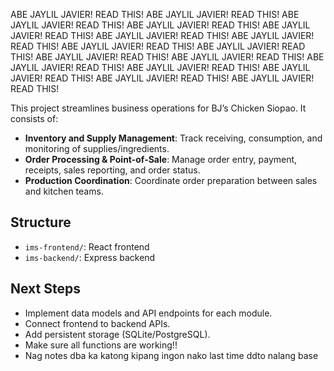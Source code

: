 ABE JAYLIL JAVIER! READ THIS!
ABE JAYLIL JAVIER! READ THIS!
ABE JAYLIL JAVIER! READ THIS!
ABE JAYLIL JAVIER! READ THIS!
ABE JAYLIL JAVIER! READ THIS!
ABE JAYLIL JAVIER! READ THIS!
ABE JAYLIL JAVIER! READ THIS!
ABE JAYLIL JAVIER! READ THIS!
ABE JAYLIL JAVIER! READ THIS!
ABE JAYLIL JAVIER! READ THIS!
ABE JAYLIL JAVIER! READ THIS!
ABE JAYLIL JAVIER! READ THIS!
ABE JAYLIL JAVIER! READ THIS!
ABE JAYLIL JAVIER! READ THIS!
ABE JAYLIL JAVIER! READ THIS!
ABE JAYLIL JAVIER! READ THIS!

This project streamlines business operations for BJ’s Chicken Siopao. It consists of:

- **Inventory and Supply Management**: Track receiving, consumption, and monitoring of supplies/ingredients.
- **Order Processing & Point-of-Sale**: Manage order entry, payment, receipts, sales reporting, and order status.
- **Production Coordination**: Coordinate order preparation between sales and kitchen teams.

## Structure
- `ims-frontend/`: React frontend
- `ims-backend/`: Express backend

## Next Steps
- Implement data models and API endpoints for each module.
- Connect frontend to backend APIs.
- Add persistent storage (SQLite/PostgreSQL).
- Make sure all functions are working!! 
- Nag notes dba ka katong kipang ingon nako last time ddto nalang base